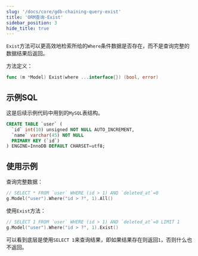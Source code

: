 ```yaml
---
slug: '/docs/core/gdb-chaining-query-exist'
title: 'ORM查询-Exist'
sidebar_position: 3
hide_title: true
---
```


`Exist`方法可以更高效地检索所给的`Where`条件数据是否存在，而不是查询完整的数据结果后返回。

方法定义：
```go
func (m *Model) Exist(where ...interface{}) (bool, error)
```

## 示例SQL
这是后续示例代码中用到的`MySQL`表结构。

```sql
CREATE TABLE `user` (
  `id` int(10) unsigned NOT NULL AUTO_INCREMENT,
  `name` varchar(45) NOT NULL
  PRIMARY KEY (`id`)
) ENGINE=InnoDB DEFAULT CHARSET=utf8;
```

## 使用示例

查询完整数据：
```go
// SELECT * FROM `user` WHERE (id > 1) AND `deleted_at`=0
g.Model("user").Where("id > ?", 1).All()
```

使用`Exist`方法：
```go
// SELECT 1 FROM `user` WHERE (id > 1) AND `deleted_at`=0 LIMIT 1
g.Model("user").Where("id > ?", 1).Exist()
```

可以看到底层是使用`SELECT 1`来查询结果，即如果结果存在则返回`1`，否则什么也不返回。